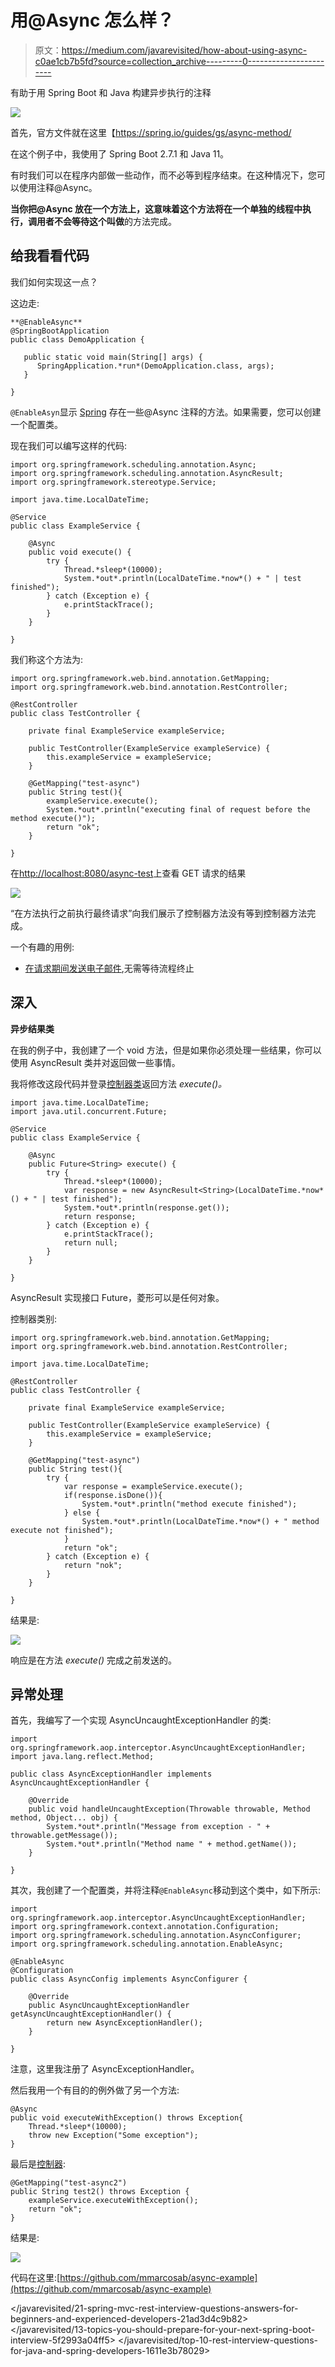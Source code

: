 # 用@Async 怎么样？

> 原文：<https://medium.com/javarevisited/how-about-using-async-c0ae1cb7b5fd?source=collection_archive---------0----------------------->

有助于用 Spring Boot 和 Java 构建异步执行的注释

[![](img/85c440516637a7a250b5f8e1dc62af9f.png)](https://javarevisited.blogspot.com/2021/12/what-is-springboottest-annotation-in.html)

首先，官方文件就在这里【https://spring.io/guides/gs/async-method/ 

在这个例子中，我使用了 Spring Boot 2.7.1 和 Java 11。

有时我们可以在程序内部做一些动作，而不必等到程序结束。在这种情况下，您可以使用注释@Async。

**当你把@Async 放在一个方法上，这意味着这个方法将在一个单独的线程中执行，调用者不会等待这个叫做**的方法完成。

## 给我看看代码

我们如何实现这一点？

这边走:

```
**@EnableAsync**
@SpringBootApplication
public class DemoApplication {

   public static void main(String[] args) {
      SpringApplication.*run*(DemoApplication.class, args);
   }

}
```

`@EnableAsyn`显示 [Spring](/javarevisited/top-10-free-courses-to-learn-spring-framework-for-java-developers-639db9348d25) 存在一些@Async 注释的方法。如果需要，您可以创建一个配置类。

现在我们可以编写这样的代码:

```
import org.springframework.scheduling.annotation.Async;
import org.springframework.scheduling.annotation.AsyncResult;
import org.springframework.stereotype.Service;

import java.time.LocalDateTime;

@Service
public class ExampleService {

    @Async
    public void execute() {
        try {
            Thread.*sleep*(10000);
            System.*out*.println(LocalDateTime.*now*() + " | test finished");
        } catch (Exception e) {
            e.printStackTrace();
        }
    }

}
```

我们称这个方法为:

```
import org.springframework.web.bind.annotation.GetMapping;
import org.springframework.web.bind.annotation.RestController;

@RestController
public class TestController {

    private final ExampleService exampleService;

    public TestController(ExampleService exampleService) {
        this.exampleService = exampleService;
    }

    @GetMapping("test-async")
    public String test(){
        exampleService.execute();
        System.*out*.println("executing final of request before the method execute()");
        return "ok";
    }

}
```

在[http://localhost:8080/async-test](http://localhost:8080/async-test)上查看 GET 请求的结果

[![](img/7ac901ed741014c585fd2c37de2b8090.png)](https://javarevisited.blogspot.com/2022/02/how-to-fix-autowired-no-qualifying-bean.html)

“在方法执行之前执行最终请求”向我们展示了控制器方法没有等到控制器方法完成。

一个有趣的用例:

*   [在请求期间发送电子邮件](https://www.java67.com/2018/01/4-examples-to-send-email-with.html),无需等待流程终止

## 深入

**异步结果类**

在我的例子中，我创建了一个 void 方法，但是如果你必须处理一些结果，你可以使用 AsyncResult 类并对返回做一些事情。

我将修改这段代码并登录[控制器类](https://javarevisited.blogspot.com/2022/05/how-to-return-json-xml-or-thymeleaf-.html)返回方法 *execute()。*

```
import java.time.LocalDateTime;
import java.util.concurrent.Future;

@Service
public class ExampleService {

    @Async
    public Future<String> execute() {
        try {
            Thread.*sleep*(10000);
            var response = new AsyncResult<String>(LocalDateTime.*now*() + " | test finished");
            System.*out*.println(response.get());
            return response;
        } catch (Exception e) {
            e.printStackTrace();
            return null;
        }
    }

}
```

AsyncResult 实现接口 Future，菱形可以是任何对象。

控制器类别:

```
import org.springframework.web.bind.annotation.GetMapping;
import org.springframework.web.bind.annotation.RestController;

import java.time.LocalDateTime;

@RestController
public class TestController {

    private final ExampleService exampleService;

    public TestController(ExampleService exampleService) {
        this.exampleService = exampleService;
    }

    @GetMapping("test-async")
    public String test(){
        try {
            var response = exampleService.execute();
            if(response.isDone()){
                System.*out*.println("method execute finished");
            } else {
                System.*out*.println(LocalDateTime.*now*() + " method execute not finished");
            }
            return "ok";
        } catch (Exception e) {
            return "nok";
        }
    }

}
```

结果是:

[![](img/4f32998b95ec8e05f9070e991c29e1d2.png)](https://javarevisited.blogspot.com/2022/05/how-to-validate-incoming-payload-on-spring-.html)

响应是在方法 *execute()* 完成之前发送的。

## 异常处理

首先，我编写了一个实现 AsyncUncaughtExceptionHandler 的类:

```
import org.springframework.aop.interceptor.AsyncUncaughtExceptionHandler;
import java.lang.reflect.Method;

public class AsyncExceptionHandler implements AsyncUncaughtExceptionHandler {

    @Override
    public void handleUncaughtException(Throwable throwable, Method method, Object... obj) {
        System.*out*.println("Message from exception - " + throwable.getMessage());
        System.*out*.println("Method name " + method.getName());
    }

}
```

其次，我创建了一个配置类，并将注释`@EnableAsync`移动到这个类中，如下所示:

```
import org.springframework.aop.interceptor.AsyncUncaughtExceptionHandler;
import org.springframework.context.annotation.Configuration;
import org.springframework.scheduling.annotation.AsyncConfigurer;
import org.springframework.scheduling.annotation.EnableAsync;

@EnableAsync
@Configuration
public class AsyncConfig implements AsyncConfigurer {

    @Override
    public AsyncUncaughtExceptionHandler getAsyncUncaughtExceptionHandler() {
        return new AsyncExceptionHandler();
    }

}
```

注意，这里我注册了 AsyncExceptionHandler。

然后我用一个有目的的例外做了另一个方法:

```
@Async
public void executeWithException() throws Exception{
    Thread.*sleep*(10000);
    throw new Exception("Some exception");
}
```

最后是[控制器](https://javarevisited.blogspot.com/2017/11/difference-between-component-service.html):

```
@GetMapping("test-async2")
public String test2() throws Exception {
    exampleService.executeWithException();
    return "ok";
}
```

结果是:

[![](img/c9af2e17b72df786d26c9d1b2b1d14d4.png)](https://www.java67.com/2021/10/3-ways-to-send-different-content-types.html)

代码在这里:[https://github.com/mmarcosab/async-example](https://github.com/mmarcosab/async-example)

</javarevisited/21-spring-mvc-rest-interview-questions-answers-for-beginners-and-experienced-developers-21ad3d4c9b82>  </javarevisited/13-topics-you-should-prepare-for-your-next-spring-boot-interview-5f2993a04ff5>  </javarevisited/top-10-rest-interview-questions-for-java-and-spring-developers-1611e3b78029> 